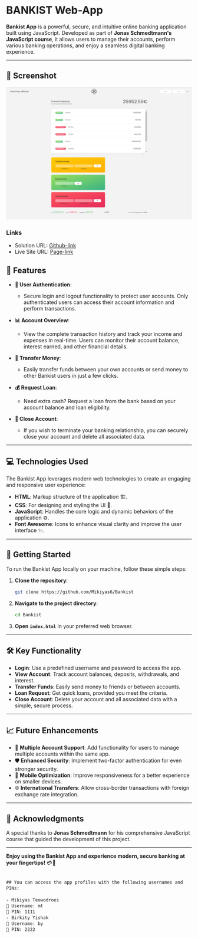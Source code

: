 # BANKIST Web-App

**Bankist App** is a powerful, secure, and intuitive online banking application built using JavaScript. Developed as part of **Jonas Schmedtmann's JavaScript course**, it allows users to manage their accounts, perform various banking operations, and enjoy a seamless digital banking experience.

---

## 📸 Screenshot

![Steps Component](./Bankist.png)

### Links

- Solution URL: [Github-link](https://github.com/Mikiyas6/Bankist)
- Live Site URL: [Page-link](https://mikiyas6.github.io/Bankist/)

## 🌟 Features

- **🔐 User Authentication**: 
  - Secure login and logout functionality to protect user accounts. Only authenticated users can access their account information and perform transactions.
  
- **📊 Account Overview**: 
  - View the complete transaction history and track your income and expenses in real-time. Users can monitor their account balance, interest earned, and other financial details.
  
- **💸 Transfer Money**: 
  - Easily transfer funds between your own accounts or send money to other Bankist users in just a few clicks.
  
- **💰 Request Loan**: 
  - Need extra cash? Request a loan from the bank based on your account balance and loan eligibility.

- **🚪 Close Account**: 
  - If you wish to terminate your banking relationship, you can securely close your account and delete all associated data.

---

## 💻 Technologies Used

The Bankist App leverages modern web technologies to create an engaging and responsive user experience:

- **HTML**: Markup structure of the application 🏗️.
- **CSS**: For designing and styling the UI 🎨.
- **JavaScript**: Handles the core logic and dynamic behaviors of the application ⚙️.
- **Font Awesome**: Icons to enhance visual clarity and improve the user interface ✨.

---

## 🚀 Getting Started

To run the Bankist App locally on your machine, follow these simple steps:

1. **Clone the repository**:
   ```bash
   git clone https://github.com/Mikiyas6/Bankist
   ```

2. **Navigate to the project directory**:
   ```bash
   cd Bankist
   ```

3. **Open `index.html`** in your preferred web browser.

---

## 🛠️ Key Functionality

- **Login**: Use a predefined username and password to access the app.
- **View Account**: Track account balances, deposits, withdrawals, and interest.
- **Transfer Funds**: Easily send money to friends or between accounts.
- **Loan Request**: Get quick loans, provided you meet the criteria.
- **Close Account**: Delete your account and all associated data with a simple, secure process.

---

## 📈 Future Enhancements

- 💼 **Multiple Account Support**: Add functionality for users to manage multiple accounts within the same app.
- 🛡️ **Enhanced Security**: Implement two-factor authentication for even stronger security.
- 📱 **Mobile Optimization**: Improve responsiveness for a better experience on smaller devices.
- 🌐 **International Transfers**: Allow cross-border transactions with foreign exchange rate integration.

---

## 🙏 Acknowledgments

A special thanks to **Jonas Schmedtmann** for his comprehensive JavaScript course that guided the development of this project. 

---

**Enjoy using the Bankist App and experience modern, secure banking at your fingertips!** 💳💼
```

## You can access the app profiles with the following usernames and PINs:

- Mikiyas Teowodroes
👤 Username: mt
🔐 PIN: 1111
- Birkity Yishak
👤 Username: by
🔐 PIN: 2222
